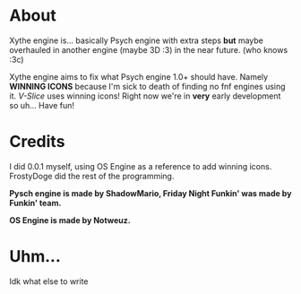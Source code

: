 # About
Xythe engine is... basically Psych engine with extra steps **but** maybe overhauled in another engine (maybe 3D :3) in the near future. (who knows :3c)

Xythe engine aims to fix what Psych engine 1.0+ should have. Namely **WINNING ICONS** because I'm sick to death of finding no fnf engines using it. *V-Slice* uses winning icons! Right now we're in **very** early development so uh... Have fun!

# Credits
I did 0.0.1 myself, using OS Engine as a reference to add winning icons. 
FrostyDoge did the rest of the programming.

**Pysch engine is made by ShadowMario, Friday Night Funkin' was made by Funkin' team.**

**OS Engine is made by Notweuz.**

# Uhm...
Idk what else to write
